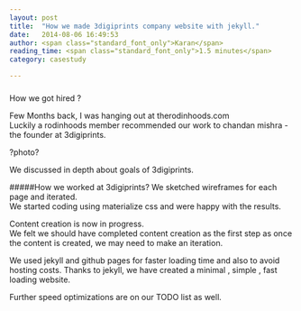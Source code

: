 ```yaml
---
layout: post
title:  "How we made 3digiprints company website with jekyll."
date:   2014-08-06 16:49:53
author: <span class="standard_font_only">Karan</span>
reading_time: <span class="standard_font_only">1.5 minutes</span>
category: casestudy

---
```


#####
<p class="standard_font_head">How we got hired ? </p>

<p class = "standard_font">
Few Months back, I was hanging out at therodinhoods.com<br/>
Luckily a rodinhoods member recommended our work to chandan mishra - the founder at 3digiprints.<br/>
</p>

<!--more-->


?photo?

<p class = "standard_font">
We discussed in depth about goals of 3digiprints.<br/>

#####How we worked at 3digiprints?
We sketched wireframes for each page and iterated.    <br/>
We started coding using materialize css and were happy with the results.

Content creation is now in progress.<br/>
We felt we should have completed content creation as the first step as once the content is created, we may need to make an iteration.

We used jekyll and github pages for faster loading time and also to avoid hosting costs.                                             <nr/>
Thanks to jekyll, we have created a minimal , simple , fast loading website.

Further speed optimizations are on our TODO list as well.
</p>

